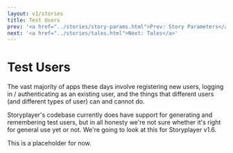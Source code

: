 ```yaml
---
layout: v1/stories
title: Test Users
prev: '<a href="../stories/story-params.html">Prev: Story Parameters</a>'
next: '<a href="../stories/tales.html">Next: Tales</a>'
---
```


# Test Users

The vast majority of apps these days involve registering new users, logging in / authenticating as an existing user, and the things that different users (and different types of user) can and cannot do.

Storyplayer's codebase currently does have support for generating and remembering test users, but in all honesty we're not sure whether it's right for general use yet or not.  We're going to look at this for Storyplayer v1.6.

This is a placeholder for now.